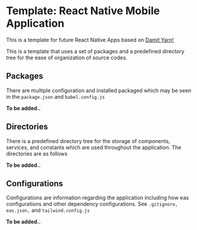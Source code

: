 # Template: React Native Mobile Application

This is a template for future React Native Apps based on [Damit Yarn!](https://github.com/Aldwinny/damit-yarn-mobile-app/)

This is a template that uses a set of packages and a predefined directory tree for the ease of organization of source codes.

## Packages

There are multiple configuration and installed packaged which may be seen in the <code>package.json</code> and <code>babel.config.js</code>

**To be added..**

## Directories

There is a predefined directory tree for the storage of components, services, and constants which are used throughout the application. The directories are as follows

**To be added..**

## Configurations

Configurations are information regarding the application including how eas configurations and other dependency configurations. See <code>.gitignore, eas.json,</code> and <code>tailwind.config.js</code>

**To be added..**
